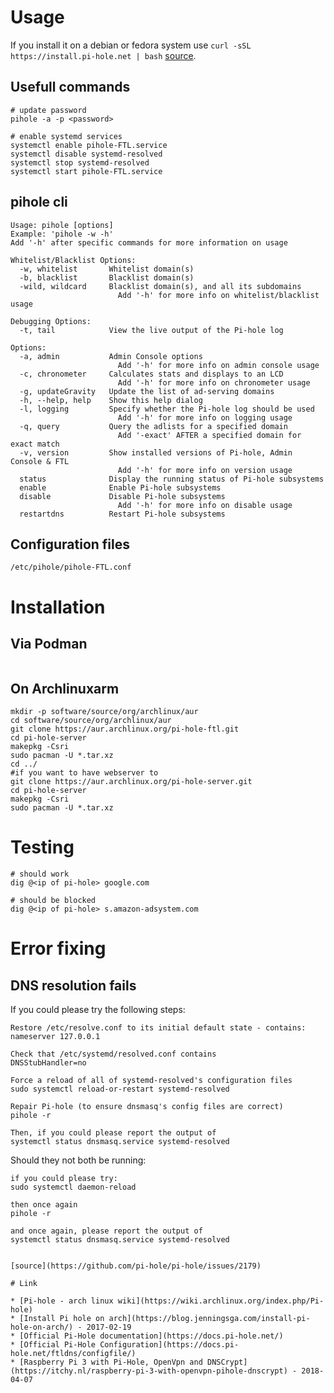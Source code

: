 # Usage

If you install it on a debian or fedora system use `curl -sSL https://install.pi-hole.net | bash` [source](https://github.com/pi-hole/pi-hole/#one-step-automated-install).

## Usefull commands

```
# update password
pihole -a -p <password>

# enable systemd services
systemctl enable pihole-FTL.service 
systemctl disable systemd-resolved
systemctl stop systemd-resolved
systemctl start pihole-FTL.service 
```

## pihole cli

```
Usage: pihole [options]
Example: 'pihole -w -h'
Add '-h' after specific commands for more information on usage

Whitelist/Blacklist Options:
  -w, whitelist       Whitelist domain(s)
  -b, blacklist       Blacklist domain(s)
  -wild, wildcard     Blacklist domain(s), and all its subdomains
                        Add '-h' for more info on whitelist/blacklist usage

Debugging Options:
  -t, tail            View the live output of the Pi-hole log

Options:
  -a, admin           Admin Console options
                        Add '-h' for more info on admin console usage
  -c, chronometer     Calculates stats and displays to an LCD
                        Add '-h' for more info on chronometer usage
  -g, updateGravity   Update the list of ad-serving domains
  -h, --help, help    Show this help dialog
  -l, logging         Specify whether the Pi-hole log should be used
                        Add '-h' for more info on logging usage
  -q, query           Query the adlists for a specified domain
                        Add '-exact' AFTER a specified domain for exact match
  -v, version         Show installed versions of Pi-hole, Admin Console & FTL
                        Add '-h' for more info on version usage
  status              Display the running status of Pi-hole subsystems
  enable              Enable Pi-hole subsystems
  disable             Disable Pi-hole subsystems
                        Add '-h' for more info on disable usage
  restartdns          Restart Pi-hole subsystems
```

## Configuration files

```
/etc/pihole/pihole-FTL.conf
```

# Installation

## Via Podman

```

```

## On Archlinuxarm

```
mkdir -p software/source/org/archlinux/aur
cd software/source/org/archlinux/aur
git clone https://aur.archlinux.org/pi-hole-ftl.git
cd pi-hole-server
makepkg -Csri
sudo pacman -U *.tar.xz
cd ../
#if you want to have webserver to
git clone https://aur.archlinux.org/pi-hole-server.git
cd pi-hole-server
makepkg -Csri
sudo pacman -U *.tar.xz
```

# Testing

```
# should work
dig @<ip of pi-hole> google.com

# should be blocked
dig @<ip of pi-hole> s.amazon-adsystem.com
```

# Error fixing

## DNS resolution fails

If you could please try the following steps:

    Restore /etc/resolve.conf to its initial default state - contains:
    nameserver 127.0.0.1

    Check that /etc/systemd/resolved.conf contains
    DNSStubHandler=no

    Force a reload of all of systemd-resolved's configuration files
    sudo systemctl reload-or-restart systemd-resolved

    Repair Pi-hole (to ensure dnsmasq's config files are correct)
    pihole -r

    Then, if you could please report the output of
    systemctl status dnsmasq.service systemd-resolved

Should they not both be running:

    if you could please try:
    sudo systemctl daemon-reload

    then once again
    pihole -r

    and once again, please report the output of
    systemctl status dnsmasq.service systemd-resolved
```

[source](https://github.com/pi-hole/pi-hole/issues/2179)

# Link

* [Pi-hole - arch linux wiki](https://wiki.archlinux.org/index.php/Pi-hole)
* [Install Pi hole on arch](https://blog.jenningsga.com/install-pi-hole-on-arch/) - 2017-02-19
* [Official Pi-Hole documentation](https://docs.pi-hole.net/)
* [Official Pi-Hole Configuration](https://docs.pi-hole.net/ftldns/configfile/)
* [Raspberry Pi 3 with Pi-Hole, OpenVpn and DNSCrypt](https://itchy.nl/raspberry-pi-3-with-openvpn-pihole-dnscrypt) - 2018-04-07
